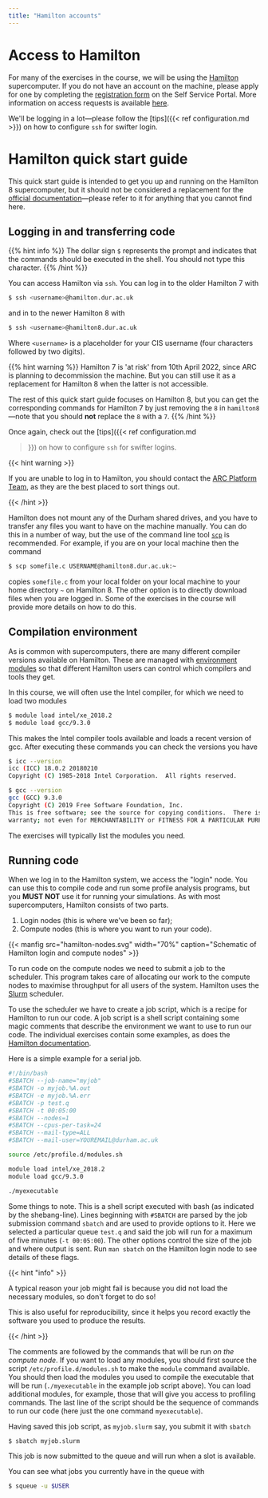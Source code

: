 ```yaml
---
title: "Hamilton accounts"
---
```


# Access to Hamilton

For many of the exercises in the course, we will be using the
[Hamilton](https://www.dur.ac.uk/arc/hamilton/) supercomputer. If you do
not have an account on the machine, please apply for one by completing
the [registration
form](https://dur.unidesk.ac.uk/tas/public/ssp/content/detail/service?unid=420662860dae4dceb78e69c685621050)
on the Self Service Portal. More information on access requests is
available
[here](https://durhamuniversity.sharepoint.com/Sites/MyDigitalDurham/SitePages/ServicePage.aspx?Service=%22Hamilton%20-%20High%20Performance%20Computing%20(HPC)%22).

We'll be logging in a lot—please follow the [tips]({{< ref
configuration.md >}}) on how to configure `ssh` for swifter login.

# Hamilton quick start guide

This quick start guide is intended to get you up and running on the Hamilton 8
supercomputer, but it should not be considered a replacement for the
[official documentation](https://www.dur.ac.uk/arc/hamilton/)—please refer to it
for anything that you cannot find here.

## Logging in and transferring code
{{% hint info %}}
The dollar sign `$` represents the prompt and indicates that the
commands should be executed in the shell. You should not type this
character.
{{% /hint %}}

You can access Hamilton via `ssh`. You can log in to the older Hamilton
7 with
```sh
$ ssh <username>@hamilton.dur.ac.uk
```
and in to the newer Hamilton 8 with
```sh
$ ssh <username>@hamilton8.dur.ac.uk
```
Where `<username>` is a placeholder for your CIS username (four
characters followed by two digits).

{{% hint warning %}}
Hamilton 7 is 'at risk' from 10th April 2022, since ARC is planning to
decommission the machine. But you can still use it as a replacement for
Hamilton 8 when the latter is not accessible.

The rest of this quick start guide focuses on Hamilton 8, but you can
get the corresponding commands for Hamilton 7 by just removing the `8`
in `hamilton8`—note that you should **not** replace the `8` with a `7`.
{{% /hint %}}


Once again, check out the [tips]({{< ref configuration.md
>}}) on how to configure `ssh` for swifter logins.

{{< hint warning >}}

If you are unable to log in to Hamilton, you should contact the [ARC
Platform Team](mailto:arc-rcp@durham.ac.uk), as they are the best placed
to sort things out.

{{< /hint >}}

Hamilton does not mount any of the Durham shared drives, and you have to
transfer any files you want to have on the machine manually. You can do
this in a number of way, but the use of the command line tool
[`scp`](https://linux.die.net/man/1/scp) is recommended. For example, if
you are on your local machine then the command
```sh
$ scp somefile.c USERNAME@hamilton8.dur.ac.uk:~
```
copies `somefile.c` from your local folder on your local machine to your
home directory `~` on Hamilton 8. The other option is to directly
download files when you are logged in. Some of the exercises in the
course will provide more details on how to do this.

## Compilation environment

As is common with supercomputers, there are many different compiler
versions available on Hamilton. These are managed with [environment
modules](https://modules.readthedocs.io/en/latest/) so that different
Hamilton users can control which compilers and tools they get.

In this course, we will often use the Intel compiler, for which we need
to load two modules

```sh
$ module load intel/xe_2018.2
$ module load gcc/9.3.0
```

This makes the Intel compiler tools available and loads a recent
version of gcc. After executing these commands you can check the
versions you have
```sh
$ icc --version
icc (ICC) 18.0.2 20180210
Copyright (C) 1985-2018 Intel Corporation.  All rights reserved.

$ gcc --version
gcc (GCC) 9.3.0
Copyright (C) 2019 Free Software Foundation, Inc.
This is free software; see the source for copying conditions.  There is NO
warranty; not even for MERCHANTABILITY or FITNESS FOR A PARTICULAR PURPOSE.
```

The exercises will typically list the modules you need.

## Running code

When we log in to the Hamilton system, we access the "login" node. You
can use this to compile code and run some profile analysis programs, but
you **MUST NOT** use it for running your simulations. As with most
supercomputers, Hamilton consists of two parts.

1. Login nodes (this is where we've been so far);
2. Compute nodes (this is where you want to run your code).

{{< manfig src="hamilton-nodes.svg"
    width="70%"
    caption="Schematic of Hamilton login and compute nodes" >}}

To run code on the compute nodes we need to submit a job to the
scheduler. This program takes care of allocating our work to the compute
nodes to maximise throughput for all users of the system. Hamilton uses
the
[Slurm](https://slurm.schedmd.com/documentation.html) scheduler.

To use the scheduler we have to create a job script, which is a recipe
for Hamilton to run our code. A job script is a shell script containing
some magic comments that describe the environment we want to use to run
our code. The individual exercises contain some examples, as does the
[Hamilton
documentation](https://www.dur.ac.uk/arc/hamilton/usage/jobs/).

Here is a simple example for a serial job.

```bash
#!/bin/bash
#SBATCH --job-name="myjob"
#SBATCH -o myjob.%A.out
#SBATCH -e myjob.%A.err
#SBATCH -p test.q
#SBATCH -t 00:05:00
#SBATCH --nodes=1
#SBATCH --cpus-per-task=24
#SBATCH --mail-type=ALL
#SBATCH --mail-user=YOUREMAIL@durham.ac.uk

source /etc/profile.d/modules.sh

module load intel/xe_2018.2
module load gcc/9.3.0

./myexecutable
```

Some things to note. This is a shell script executed with bash (as
indicated by the shebang-line). Lines beginning with `#SBATCH` are
parsed by the job submission command `sbatch` and are used to provide
options to it. Here we selected a particular queue `test.q` and said
the job will run for a maximum of five minutes (`-t 00:05:00`). The
other options control the size of the job and where output is sent.
Run `man sbatch` on the Hamilton login node to see details of these
flags.

{{< hint "info" >}}

A typical reason your job might fail is because you did not load the
necessary modules, so don't forget to do so!

This is also useful for reproducibility, since it helps you record
exactly the software you used to produce the results.

{{< /hint >}}

The comments are followed by the commands that will be run _on the
compute node_. If you want to load any modules, you should first source
the script `/etc/profile.d/modules.sh` to make the `module` command
available. You should then load the modules you used to compile the
executable that will be run (`./myexecutable` in the example job script
above). You can load additional modules, for example, those that will
give you access to profiling commands. The last line of the script
should be the sequence of commands to run our code (here
just the one command `myexecutable`).

Having saved this job script, as `myjob.slurm` say, you submit it with
`sbatch`

```sh
$ sbatch myjob.slurm
```

This job is now submitted to the queue and will run when a slot is
available.

You can see what jobs you currently have in the queue with

```sh
$ squeue -u $USER
```
